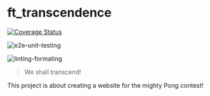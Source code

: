 # ft_transcendence

[![Coverage Status](https://coveralls.io/repos/github/MouadxBth/ft_transcendence/badge.svg?branch=main&service=github)](https://coveralls.io/github/MouadxBth/ft_transcendence?branch=main)

![e2e-unit-testing](https://github.com/MouadxBth/ft_transcendence/actions/workflows/unit-integration-and-e2e-testing.yaml/badge.svg)

![linting-formating](https://github.com/MouadxBth/ft_transcendence/actions/workflows/lint-and-format.yaml/badge.svg)

> We shall transcend!

This project is about creating a website for the mighty Pong contest!
